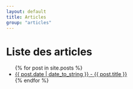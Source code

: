 ```yaml
---
layout: default
title: Articles
group: "articles"
---
```


# Liste des articles

<ul>
	{% for post in site.posts %}
		<li>
			<a href="{{ post.url }}">{{ post.date | date_to_string }} - {{ post.title }}</a>
		</li>
	{% endfor %}
</ul>